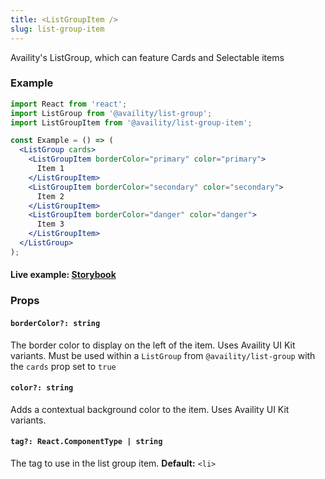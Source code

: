 ```yaml
---
title: <ListGroupItem />
slug: list-group-item
---
```


Availity's ListGroup, which can feature Cards and Selectable items

### Example

```jsx
import React from 'react';
import ListGroup from '@availity/list-group';
import ListGroupItem from '@availity/list-group-item';

const Example = () => (
  <ListGroup cards>
    <ListGroupItem borderColor="primary" color="primary">
      Item 1
    </ListGroupItem>
    <ListGroupItem borderColor="secondary" color="secondary">
      Item 2
    </ListGroupItem>
    <ListGroupItem borderColor="danger" color="danger">
      Item 3
    </ListGroupItem>
  </ListGroup>
);
```

#### Live example: <a href="https://availity.github.io/availity-react/storybook/?path=/docs/components-list-group-item--docs"> Storybook</a>

### Props

#### `borderColor?: string`

The border color to display on the left of the item. Uses Availity UI Kit variants. Must be used within a `ListGroup` from `@availity/list-group` with the `cards` prop set to `true`

#### `color?: string`

Adds a contextual background color to the item. Uses Availity UI Kit variants.

#### `tag?: React.ComponentType | string`

The tag to use in the list group item. **Default:** `<li>`
